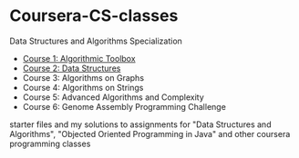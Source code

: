 # Coursera-CS-classes

Data Structures and Algorithms Specialization
* [Course 1: Algorithmic Toolbox](https://github.com/kanglicheng/Coursera-CS-classes/tree/master/DS_Algorithms)
* [Course 2: Data Structures](https://github.com/kanglicheng/Coursera-CS-classes/tree/master/DS_Algorithms/Data_Structures)
* Course 3: Algorithms on Graphs
* Course 4: Algorithms on Strings
* Course 5: Advanced Algorithms and Complexity
* Course 6: Genome Assembly Programming Challenge

starter files and my solutions to assignments for "Data Structures and Algorithms", "Objected Oriented Programming in Java" and other coursera programming classes
